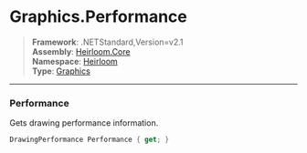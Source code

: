 # Graphics.Performance

> **Framework**: .NETStandard,Version=v2.1  
> **Assembly**: [Heirloom.Core][0]  
> **Namespace**: [Heirloom][0]  
> **Type**: [Graphics][1]  

--------------------------------------------------------------------------------

### Performance

Gets drawing performance information.

```cs
DrawingPerformance Performance { get; }
```

[0]: ../Heirloom.Core.md
[1]: Heirloom.Graphics.md
